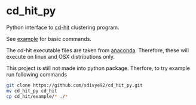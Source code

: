 # cd_hit_py

Python interface to <a href="http://weizhong-lab.ucsd.edu/cdhit-web-server/cgi-bin/index.cgi?cmd=cd-hit">cd-hit</a> clustering program.

See [example](https://github.com/sdivye92/cd_hit_py/tree/master/example) for basic commands.

The cd-hit executable files are taken from [anaconda](https://anaconda.org/bioconda/cd-hit/files). Therefore, these will execute on linux and OSX distributions only.

This project is still not made into python package. Therfore, to try example run following commands

```sh
git clone https://github.com/sdivye92/cd_hit_py.git
mv cd_hit_py cd_hit
cp cd_hit/example/* ./*
```
